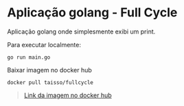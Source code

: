 # Aplicação golang - Full Cycle

Aplicação golang onde simplesmente exibi um print.

Para executar localmente:
```
go run main.go
```

Baixar imagem no docker hub
```
docker pull taisso/fullcycle
```
> [Link da imagem no docker hub](https://hub.docker.com/r/taisso/fullcycle)

